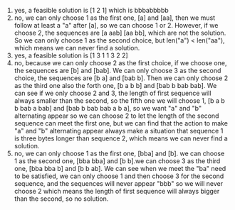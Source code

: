 1. yes, a feasible solution is [1 2 1] which is bbbabbbbb
2. no, we can only choose 1 as the first one, [a] and [aa], then we must follow at least a "a" after [a], so we can choose 1 or 2. However, if we choose 2, the sequences are [a aab] [aa bb], which are not the solution. So we can only choose 1 as the second choice, but len("a") < len("aa"), which means we can never find a solution.
3. yes, a feasible solution is [1 3 1 1 3 2 2]
4. no, because we can only choose 2 as the first choice, if we choose one, the sequences are [b] and [bab]. We can only choose 3 as the second choice, the sequences are [b a] and [bab b]. Then we can only choose 2 as the third one also the forth one, [b a b b] and [bab b bab bab]. We can see if we only choose 2 and 3, the length of first sequence will always smaller than the second, so the fifth one we will choose 1, [b a b b bab a bab] and [bab b bab bab a b a], so we want "a" and "b" alternating appear so we can choose 2 to let the length of the second sequence can meet the first one, but we can find that the action to make "a" and "b" alternating appear always make a situation that sequence 1 is three bytes longer than sequence 2, which means we can never find a solution.
5. no, we can only choose 1 as the first one, [bba] and [b]. we can choose 1 as the second one, [bba bba] and [b b].we can choose 3 as the third one, [bba bba b] and [b b ab]. We can see when we meet the "ba" need to be satisfied, we can only choose 1 and then choose 3 for the second sequence, and the sequences will never appear "bbb" so we will never choose 2 which means the length of first sequence will always bigger than the second, so no solution.
